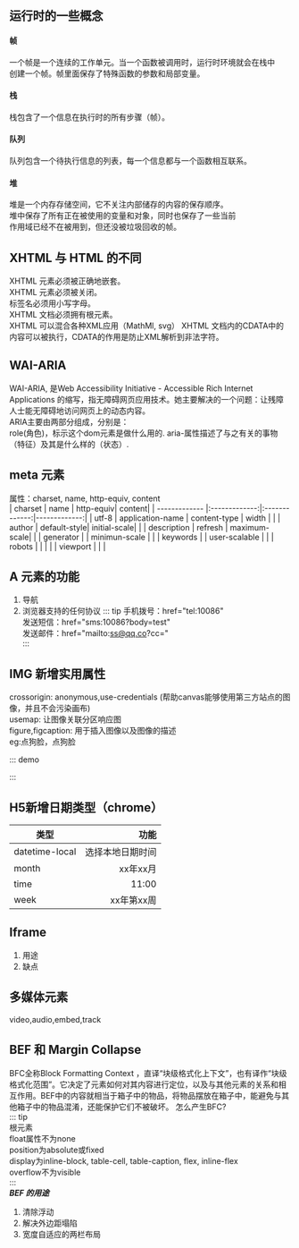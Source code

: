 ## 运行时的一些概念  

#### 帧  

一个帧是一个连续的工作单元。当一个函数被调用时，运行时环境就会在栈中  
创建一个帧。帧里面保存了特殊函数的参数和局部变量。  

#### 栈  

栈包含了一个信息在执行时的所有步骤（帧）。   

#### 队列

队列包含一个待执行信息的列表，每一个信息都与一个函数相互联系。  

#### 堆  

堆是一个内存存储空间，它不关注内部储存的内容的保存顺序。   
堆中保存了所有正在被使用的变量和对象，同时也保存了一些当前  
作用域已经不在被用到，但还没被垃圾回收的帧。  

## XHTML 与 HTML 的不同 

XHTML 元素必须被正确地嵌套。    
XHTML 元素必须被关闭。  
标签名必须用小写字母。  
XHTML 文档必须拥有根元素。  
XHTML 可以混合各种XML应用（MathMl, svg）
XHTML 文档内的CDATA中的内容可以被执行，CDATA的作用是防止XML解析到非法字符。 

## WAI-ARIA 

WAI-ARIA, 是Web Accessibility Initiative - Accessible Rich Internet Applications 的缩写，指无障碍网页应用技术。她主要解决的一个问题：让残障人士能无障碍地访问网页上的动态内容。     
ARIA主要由两部分组成，分别是：      
role(角色)，标示这个dom元素是做什么用的.
aria-属性描述了与之有关的事物（特征）及其是什么样的（状态）.

## meta 元素   

属性：charset, name, http-equiv, content       
| charset        | name         | http-equiv| content|
| ------------- |:-------------:|:-------------:|-------------:|
| utf-8       | application-name | content-type  | width    |
|               | author        |   default-style| initial-scale|
|               | description    | refresh     | maximum-scale|
|               | generator     |             | minimun-scale  |
|               | keywords     |              | user-scalable  |
|               | robots        |               |           |
|               | viewport     |                |            |


## A 元素的功能 
1. 导航
2. 浏览器支持的任何协议 
::: tip
手机拨号：href="tel:10086"      
发送短信：href="sms:10086?body=test"    
发送邮件：href="mailto:ss@qq.co?cc="    
:::
## IMG 新增实用属性     
crossorigin:  anonymous,use-credentials (帮助canvas能够使用第三方站点的图像，并且不会污染画布)      
usemap: 让图像关联分区响应图  
figure,figcaption: 用于插入图像以及图像的描述       
<ClientOnly>
<cp-image></cp-image>
</ClientOnly> 
eg:点狗脸，点狗脸   
<ClientOnly>
<nb-img></nb-img>
</ClientOnly>  

::: demo
<template>
    <div class="hide">
    <figure>
        <img class="img-transform" src="https://ss1.bdstatic.com/70cFuXSh_Q1YnxGkpoWK1HF6hhy/it/u=1266768696,2505081725&fm=26&gp=0.jpg"
            usemap="#Map"></img>
    <figcaption>小白狗</figcaption>
    </figure>
        <map name="Map">
            <area shape="circle" href="javascript:alert('haha')" coords="10,150,50">
        </map>
    </div>
</template>
<script>
export default {
    name:'nb-img'
}
</script>
:::

## H5新增日期类型（chrome） 
| 类型          | 功能|
| --------------|----:|
| datetime-local|选择本地日期时间|
| month| xx年xx月|
| time| 11:00|
| week| xx年第xx周|

## Iframe   
1. 用途 
2. 缺点 

## 多媒体元素       
video,audio,embed,track     

## BEF 和 Margin Collapse   
BFC全称Block Formatting Context ，直译“块级格式化上下文”，也有译作“块级格式化范围”。它决定了元素如何对其内容进行定位，以及与其他元素的关系和相互作用。BEF中的内容就相当于箱子中的物品，将物品摆放在箱子中，能避免与其他箱子中的物品混淆，还能保护它们不被破坏。
怎么产生BFC?    
::: tip    
根元素      
float属性不为none       
position为absolute或fixed       
display为inline-block, table-cell, table-caption, flex, inline-flex     
overflow不为visible  
:::  
***BEF 的用途***    
1. 清除浮动
2. 解决外边距塌陷
3. 宽度自适应的两栏布局      



